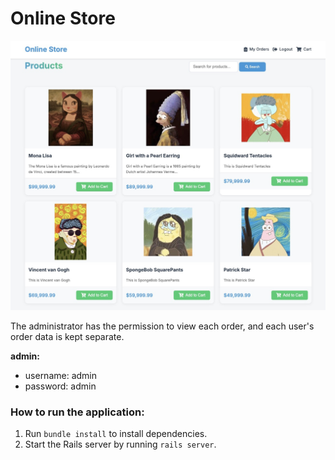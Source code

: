 # Online Store

![Online Store Image](public/online_store.jpg)

The administrator has the permission to view each order, and each user's order data is kept separate.

**admin:**
- username: admin
- password: admin

### How to run the application:

1. Run `bundle install` to install dependencies.
2. Start the Rails server by running `rails server`.
